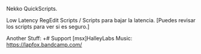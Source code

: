 Nekko QuickScripts.

Low Latency RegEdit Scripts / Scripts para bajar la latencia.
[Puedes revisar los scripts para ver si es seguro.]

Another Stuff:
+# Support [msx]HalleyLabs Music: https://lapfox.bandcamp.com/
